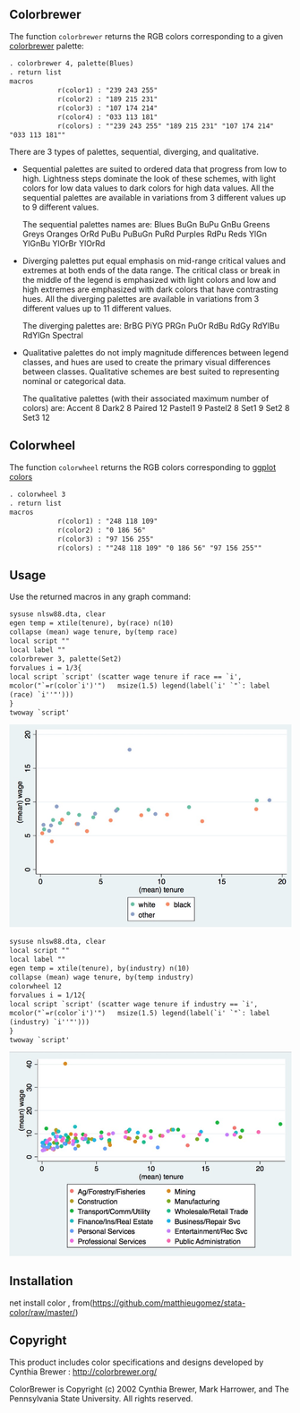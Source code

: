 



## Colorbrewer

The function `colorbrewer` returns the RGB colors corresponding to a given [colorbrewer](http://colorbrewer.org/) palette:

```
. colorbrewer 4, palette(Blues)
. return list
macros
			r(color1) : "239 243 255"
            r(color2) : "189 215 231"
            r(color3) : "107 174 214"
            r(color4) : "033 113 181"
            r(colors) : ""239 243 255" "189 215 231" "107 174 214" "033 113 181""
```

There are 3 types of palettes, sequential, diverging, and qualitative.

- Sequential palettes are suited to ordered data that progress from low to high. Lightness steps
dominate the look of these schemes, with light colors for low data values to dark colors for high
data values. All the sequential palettes are available in variations from 3 different values up to 9 different values.

	The sequential palettes names are: Blues BuGn BuPu GnBu Greens Greys Oranges OrRd PuBu PuBuGn PuRd Purples RdPu Reds YlGn YlGnBu YlOrBr YlOrRd

- Diverging palettes put equal emphasis on mid-range critical values and extremes at both ends
of the data range. The critical class or break in the middle of the legend is emphasized with light
colors and low and high extremes are emphasized with dark colors that have contrasting hues. All the diverging palettes are available in variations from 3 different values up to 11 different values.


	The diverging palettes are:	BrBG PiYG PRGn PuOr RdBu RdGy RdYlBu RdYlGn Spectral

- Qualitative palettes do not imply magnitude differences between legend classes, and hues are
used to create the primary visual differences between classes. Qualitative schemes are best suited
to representing nominal or categorical data. 

	The qualitative palettes (with their associated maximum number of colors) are: Accent 8 Dark2 8 Paired 12 Pastel1 9 Pastel2 8 Set1 9 Set2 8 Set3 12

## Colorwheel

The function `colorwheel` returns the RGB colors corresponding to [ggplot colors](img/ggplot.jpg)


```
. colorwheel 3
. return list
macros
			r(color1) : "248 118 109"
			r(color2) : "0 186 56"
			r(color3) : "97 156 255"
			r(colors) : ""248 118 109" "0 186 56" "97 156 255""

```

## Usage

Use the returned macros in any graph command:

```
sysuse nlsw88.dta, clear
egen temp = xtile(tenure), by(race) n(10)
collapse (mean) wage tenure, by(temp race)
local script ""
local label ""
colorbrewer 3, palette(Set2)
forvalues i = 1/3{
local script `script' (scatter wage tenure if race == `i', mcolor("`=r(color`i')'")   msize(1.5) legend(label(`i' `"`: label (race) `i''"')))
}
twoway `script'
```
![](img/graphset2.jpg)


```
sysuse nlsw88.dta, clear
local script ""
local label ""
egen temp = xtile(tenure), by(industry) n(10)
collapse (mean) wage tenure, by(temp industry)
colorwheel 12
forvalues i = 1/12{
local script `script' (scatter wage tenure if industry == `i', mcolor("`=r(color`i')'")   msize(1.5) legend(label(`i' `"`: label (industry) `i''"')))
}
twoway `script'
```
![](img/graphggplot.jpg)


## Installation
net install color , from(https://github.com/matthieugomez/stata-color/raw/master/)


## Copyright
This product includes color specifications and designs developed by Cynthia Brewer : http://colorbrewer.org/

ColorBrewer is Copyright (c) 2002 Cynthia Brewer, Mark Harrower, and The Pennsylvania State
University. All rights reserved.

